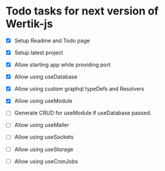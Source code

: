 # Todo tasks for next version of Wertik-js

- [x] Setup Readme and Todo page

- [x] Setup latest project

- [x] Allow starting app while providing port

- [x] Allow using useDatabase

- [x] Allow using custom graphql typeDefs and Resolvers

- [x] Allow using useModule

- [ ] Generate CRUD for useModule if useDatabase passed.

- [ ] Allow using useMailer

- [ ] Allow using useSockets

- [ ] Allow using useStorage

- [ ] Allow using useCronJobs
